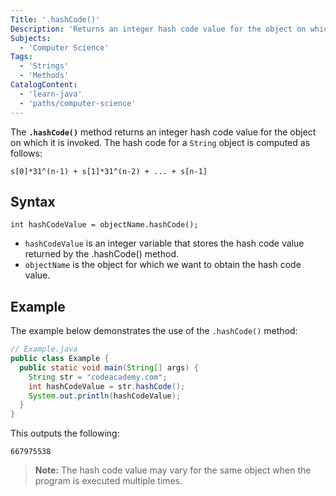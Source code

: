 ```yaml
---
Title: '.hashCode()'
Description: 'Returns an integer hash code value for the object on which it is invoked.'
Subjects:
  - 'Computer Science'
Tags:
  - 'Strings'
  - 'Methods'
CatalogContent:
  - 'learn-java'
  - 'paths/computer-science'
---
```


The **`.hashCode()`** method returns an integer hash code value for the object on which it is invoked. The hash code for a `String` object is computed as follows:

```pseudo
s[0]*31^(n-1) + s[1]*31^(n-2) + ... + s[n-1]
```

## Syntax

```pseudo
int hashCodeValue = objectName.hashCode();
```

- `hashCodeValue` is an integer variable that stores the hash code value returned by the .hashCode() method.
- `objectName` is the object for which we want to obtain the hash code value.

## Example

The example below demonstrates the use of the `.hashCode()` method:

```java
// Example.java
public class Example {
  public static void main(String[] args) {
    String str = "codeacademy.com";
    int hashCodeValue = str.hashCode();
    System.out.println(hashCodeValue);
  }
}
```

This outputs the following:

```shell
667975538
```

> **Note:** The hash code value may vary for the same object when the program is executed multiple times.
